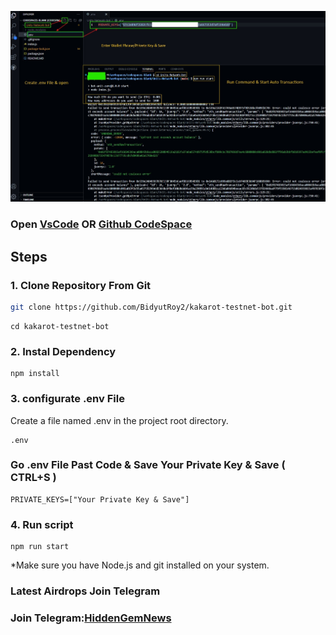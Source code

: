 <p align="center">
<img src='Image.jpg' width='700'>
</p>

### Open [VsCode](https://code.visualstudio.com/download) OR [Github CodeSpace](https://github.com/codespaces)

## Steps

### 1. Clone Repository From Git

```bash
git clone https://github.com/BidyutRoy2/kakarot-testnet-bot.git
```

```
cd kakarot-testnet-bot
```

### 2. Instal Dependency

```
npm install
```

### 3. configurate .env File

Create a file named .env in the project root directory.

```
.env
```

### Go .env File Past Code & Save Your Private Key & Save ( CTRL+S )
```
PRIVATE_KEYS=["Your Private Key & Save"]
```

### 4. Run script

```
npm run start
```

\*Make sure you have Node.js and git installed on your system.

### Latest Airdrops Join Telegram

### Join Telegram:[HiddenGemNews](https://t.me/hiddengemnews)
